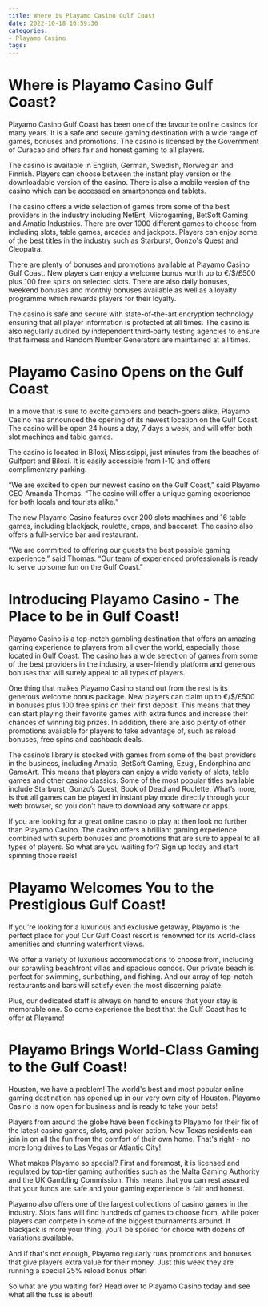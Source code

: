 ```yaml
---
title: Where is Playamo Casino Gulf Coast
date: 2022-10-18 16:59:36
categories:
- Playamo Casino
tags:
---
```



#  Where is Playamo Casino Gulf Coast?

Playamo Casino Gulf Coast has been one of the favourite online casinos for many years. It is a safe and secure gaming destination with a wide range of games, bonuses and promotions. The casino is licensed by the Government of Curacao and offers fair and honest gaming to all players.

The casino is available in English, German, Swedish, Norwegian and Finnish. Players can choose between the instant play version or the downloadable version of the casino. There is also a mobile version of the casino which can be accessed on smartphones and tablets.

The casino offers a wide selection of games from some of the best providers in the industry including NetEnt, Microgaming, BetSoft Gaming and Amatic Industries. There are over 1000 different games to choose from including slots, table games, arcades and jackpots. Players can enjoy some of the best titles in the industry such as Starburst, Gonzo's Quest and Cleopatra.

There are plenty of bonuses and promotions available at Playamo Casino Gulf Coast. New players can enjoy a welcome bonus worth up to €/$/£500 plus 100 free spins on selected slots. There are also daily bonuses, weekend bonuses and monthly bonuses available as well as a loyalty programme which rewards players for their loyalty.

The casino is safe and secure with state-of-the-art encryption technology ensuring that all player information is protected at all times. The casino is also regularly audited by independent third-party testing agencies to ensure that fairness and Random Number Generators are maintained at all times.

#  Playamo Casino Opens on the Gulf Coast

In a move that is sure to excite gamblers and beach-goers alike, Playamo Casino has announced the opening of its newest location on the Gulf Coast. The casino will be open 24 hours a day, 7 days a week, and will offer both slot machines and table games.

The casino is located in Biloxi, Mississippi, just minutes from the beaches of Gulfport and Biloxi. It is easily accessible from I-10 and offers complimentary parking.

“We are excited to open our newest casino on the Gulf Coast,” said Playamo CEO Amanda Thomas. “The casino will offer a unique gaming experience for both locals and tourists alike.”

The new Playamo Casino features over 200 slots machines and 16 table games, including blackjack, roulette, craps, and baccarat. The casino also offers a full-service bar and restaurant.

“We are committed to offering our guests the best possible gaming experience,” said Thomas. “Our team of experienced professionals is ready to serve up some fun on the Gulf Coast.”

#  Introducing Playamo Casino - The Place to be in Gulf Coast!

Playamo Casino is a top-notch gambling destination that offers an amazing gaming experience to players from all over the world, especially those located in Gulf Coast. The casino has a wide selection of games from some of the best providers in the industry, a user-friendly platform and generous bonuses that will surely appeal to all types of players.

One thing that makes Playamo Casino stand out from the rest is its generous welcome bonus package. New players can claim up to €/$/£500 in bonuses plus 100 free spins on their first deposit. This means that they can start playing their favorite games with extra funds and increase their chances of winning big prizes. In addition, there are also plenty of other promotions available for players to take advantage of, such as reload bonuses, free spins and cashback deals.

The casino’s library is stocked with games from some of the best providers in the business, including Amatic, BetSoft Gaming, Ezugi, Endorphina and GameArt. This means that players can enjoy a wide variety of slots, table games and other casino classics. Some of the most popular titles available include Starburst, Gonzo’s Quest, Book of Dead and Roulette. What’s more, is that all games can be played in instant play mode directly through your web browser, so you don’t have to download any software or apps.

If you are looking for a great online casino to play at then look no further than Playamo Casino. The casino offers a brilliant gaming experience combined with superb bonuses and promotions that are sure to appeal to all types of players. So what are you waiting for? Sign up today and start spinning those reels!

#  Playamo Welcomes You to the Prestigious Gulf Coast! 

If you're looking for a luxurious and exclusive getaway, Playamo is the perfect place for you! Our Gulf Coast resort is renowned for its world-class amenities and stunning waterfront views.

We offer a variety of luxurious accommodations to choose from, including our sprawling beachfront villas and spacious condos. Our private beach is perfect for swimming, sunbathing, and fishing. And our array of top-notch restaurants and bars will satisfy even the most discerning palate.

Plus, our dedicated staff is always on hand to ensure that your stay is memorable one. So come experience the best that the Gulf Coast has to offer at Playamo!

#  Playamo Brings World-Class Gaming to the Gulf Coast!

Houston, we have a problem! The world's best and most popular online gaming destination has opened up in our very own city of Houston. Playamo Casino is now open for business and is ready to take your bets!

Players from around the globe have been flocking to Playamo for their fix of the latest casino games, slots, and poker action. Now Texas residents can join in on all the fun from the comfort of their own home. That's right - no more long drives to Las Vegas or Atlantic City!

What makes Playamo so special? First and foremost, it is licensed and regulated by top-tier gaming authorities such as the Malta Gaming Authority and the UK Gambling Commission. This means that you can rest assured that your funds are safe and your gaming experience is fair and honest.

Playamo also offers one of the largest collections of casino games in the industry. Slots fans will find hundreds of games to choose from, while poker players can compete in some of the biggest tournaments around. If blackjack is more your thing, you'll be spoiled for choice with dozens of variations available.

And if that's not enough, Playamo regularly runs promotions and bonuses that give players extra value for their money. Just this week they are running a special 25% reload bonus offer!

So what are you waiting for? Head over to Playamo Casino today and see what all the fuss is about!